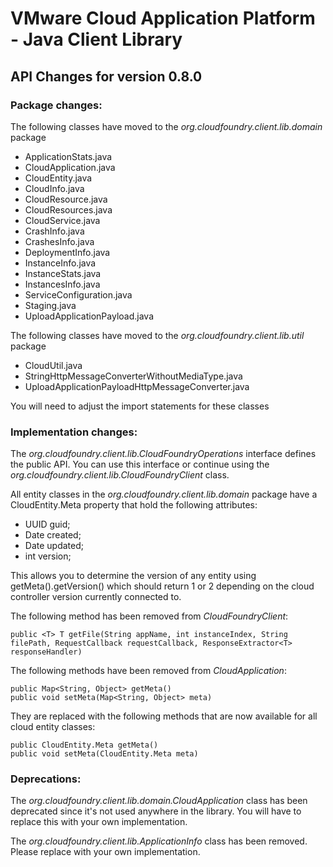 VMware Cloud Application Platform - Java Client Library
=======================================================

API Changes for version 0.8.0
-----------------------------

### Package changes:

The following classes have moved to the _org.cloudfoundry.client.lib.domain_ package

  * ApplicationStats.java
  * CloudApplication.java
  * CloudEntity.java
  * CloudInfo.java
  * CloudResource.java
  * CloudResources.java
  * CloudService.java
  * CrashInfo.java
  * CrashesInfo.java
  * DeploymentInfo.java
  * InstanceInfo.java
  * InstanceStats.java
  * InstancesInfo.java
  * ServiceConfiguration.java
  * Staging.java
  * UploadApplicationPayload.java

The following classes have moved to the _org.cloudfoundry.client.lib.util_ package

  * CloudUtil.java
  * StringHttpMessageConverterWithoutMediaType.java
  * UploadApplicationPayloadHttpMessageConverter.java

You will need to adjust the import statements for these classes


### Implementation changes:

The _org.cloudfoundry.client.lib.CloudFoundryOperations_ interface defines the public API. You can use this interface or continue using the _org.cloudfoundry.client.lib.CloudFoundryClient_ class.

All entity classes in the _org.cloudfoundry.client.lib.domain_ package have a CloudEntity.Meta property that hold the following attributes:

  * UUID guid;
  * Date created;
  * Date updated;
  * int version;

This allows you to determine the version of any entity using getMeta().getVersion() which should return 1 or 2 depending on the cloud controller version currently connected to.

The following method has been removed from _CloudFoundryClient_:

    public <T> T getFile(String appName, int instanceIndex, String filePath, RequestCallback requestCallback, ResponseExtractor<T> responseHandler)

The following methods have been removed from _CloudApplication_:

    public Map<String, Object> getMeta()
    public void setMeta(Map<String, Object> meta)

They are replaced with the following methods that are now available for all cloud entity classes:

    public CloudEntity.Meta getMeta()
    public void setMeta(CloudEntity.Meta meta)


### Deprecations:

The _org.cloudfoundry.client.lib.domain.CloudApplication_ class has been deprecated since it's not used anywhere in the library. You will have to replace this with your own implementation.

The _org.cloudfoundry.client.lib.ApplicationInfo_ class has been removed. Please replace with your own implementation.
